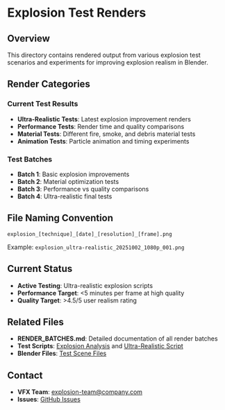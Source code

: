 # Explosion Test Renders

## Overview
This directory contains rendered output from various explosion test scenarios and experiments for improving explosion realism in Blender.

## Render Categories

### Current Test Results
- **Ultra-Realistic Tests**: Latest explosion improvement renders
- **Performance Tests**: Render time and quality comparisons
- **Material Tests**: Different fire, smoke, and debris material tests
- **Animation Tests**: Particle animation and timing experiments

### Test Batches
- **Batch 1**: Basic explosion improvements
- **Batch 2**: Material optimization tests
- **Batch 3**: Performance vs quality comparisons
- **Batch 4**: Ultra-realistic final tests

## File Naming Convention
`explosion_[technique]_[date]_[resolution]_[frame].png`

Example: `explosion_ultra-realistic_20251002_1080p_001.png`

## Current Status
- **Active Testing**: Ultra-realistic explosion scripts
- **Performance Target**: <5 minutes per frame at high quality
- **Quality Target**: >4.5/5 user realism rating

## Related Files
- **RENDER_BATCHES.md**: Detailed documentation of all render batches
- **Test Scripts**: [Explosion Analysis](../../scripts/analyze_explosion_realism.py) and [Ultra-Realistic Script](../../scripts/fix_explosion_realism.py)
- **Blender Files**: [Test Scene Files](../blender_files/)

## Contact
- **VFX Team**: explosion-team@company.com
- **Issues**: [GitHub Issues](https://github.com/your-repo/issues)


